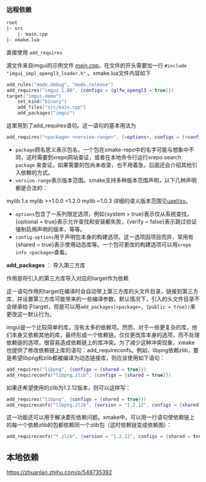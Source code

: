 
### 远程依赖

```sh
root
|- src
    |- main.cpp
|- xmake.lua
```

直接使用 `add_requires`

源文件来自imgui的示例文件 [main.cpp](https://github.com/ocornut/imgui/blob/v1.88/examples/example_glfw_opengl3/main.cpp)，在文件的开头需要加一行 `#include "imgui_impl_opengl3_loader.h"` 。xmake.lua文件内容如下

```lua
add_rules("mode.debug", "mode.release")
add_requires("imgui 1.88", {configs = {glfw_opengl3 = true}})
target("imgui-demo")
    set_kind("binary")
    add_files("src/main.cpp")
    add_packages("imgui")
```

这里用到了add_requires语句。这一语句的基本用法为

```lua
add_requires("<package> <version-range>", {<options>, configs = {<config-options>}})
```

-  `package`顾名思义表示包名，一个包在xmake-repo中的名字可能与想象中不同，这时需要到xrepo网站查证，或者在本地命令行运行xrepo search `package` 来查证。如果需要的包尚未收录，也不用着急，后面还会介绍其他引入依赖的方式。
- `version-range`表示版本范围。xmake支持多种版本范围声明，以下几种声明都是合法的：

mylib 1.x
mylib >=1.0.0 <1.2.0
mylib ~1.0.3 
详细的语义版本范围见[uael/sv](https://github.com/uael/sv#versions)。

- `options`包含了一系列限定选项，例如{system = true}表示仅从系统查找，{optional = true}表示允许查找和安装都失败，{verify = false}表示跳过验证强制启用声明的版本，等等。
- `config-options`用于声明包本身的构建选项。这一选项因项目而异，常用有{shared = true}表示使用动态库等。一个包可更改的构建选项可以用`xrepo info <package>`查看。

**add_packages** ： 导入第三方库 

作用是将引入的第三方库导入对应的target作为依赖

这一语句作用的target在编译时会自动带上第三方库的头文件目录，链接到第三方库，并设置第三方库可能带来的一些编译参数。默认情况下，引入的头文件目录不会继承给子target，但是可以用`add_packages(<package>, {public = true})`来更改这一默认行为。

imgui是一个比较简单的库，没有太多的依赖项。然而，对于一些更复杂的库，他们本身又依赖其他的库，最终形成一个依赖链。仅仅更改库本身的选项，而不处理依赖链的选项，很容易造成依赖链上的库冲突。为了减少这种冲突现象，xmake也提供了修改依赖链上库的语句：add_requireconfs。例如，libpng依赖zlib，要是希望libpng和zlib都被编译为动态链接库，则应该使用如下语句：

```lua
add_requires("libpng", {configs = {shared = true}})
add_requireconfs("libpng.zlib", {configs = {shared = true}})
```

如果还希望使用的zlib为1.2.12版本，则可以这样写：

```lua
add_requires("libpng", {configs = {shared = true}})
add_requireconfs("libpng.zlib", {version = "1.2.12", configs = {shared = true}})
```

这一功能还可以用于解决菱形依赖问题。xmake中，可以用一行语句使依赖链上的每一个依赖zlib的包都依赖同一个zlib包（这时依赖链变成依赖图）：

```lua
add_requireconfs("*.zlib", {version = "1.2.12", configs = {shared = true}})

```

## 本地依赖

https://zhuanlan.zhihu.com/p/548735392